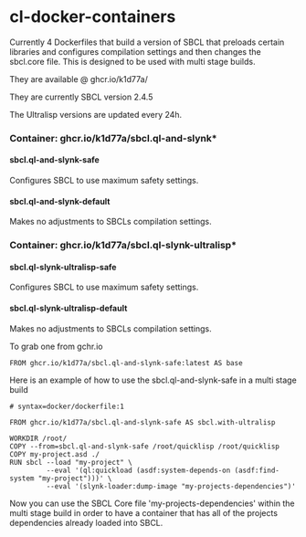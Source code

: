 # cl-docker-containers

Currently 4 Dockerfiles that build a version of SBCL that preloads certain libraries and configures compilation settings and then changes the sbcl.core file. This is designed to be used with multi stage builds.

They are available @ ghcr.io/k1d77a/

They are currently SBCL version 2.4.5

The Ultralisp versions are updated every 24h. 

### Container: ghcr.io/k1d77a/sbcl.ql-and-slynk*
#### sbcl.ql-and-slynk-safe

Configures SBCL to use maximum safety settings.

#### sbcl.ql-and-slynk-default
Makes no adjustments to SBCLs compilation settings.


### Container: ghcr.io/k1d77a/sbcl.ql-slynk-ultralisp*
#### sbcl.ql-slynk-ultralisp-safe
Configures SBCL to use maximum safety settings.

#### sbcl.ql-slynk-ultralisp-default
Makes no adjustments to SBCLs compilation settings.


To grab one from gchr.io
```
FROM ghcr.io/k1d77a/sbcl.ql-and-slynk-safe:latest AS base
```

Here is an example of how to use the sbcl.ql-and-slynk-safe in a multi stage build 

```
# syntax=docker/dockerfile:1

FROM ghcr.io/k1d77a/sbcl.ql-and-slynk-safe AS sbcl.with-ultralisp

WORKDIR /root/
COPY --from=sbcl.ql-and-slynk-safe /root/quicklisp /root/quicklisp
COPY my-project.asd ./
RUN sbcl --load "my-project" \
         --eval '(ql:quickload (asdf:system-depends-on (asdf:find-system "my-project")))' \
         --eval '(slynk-loader:dump-image "my-projects-dependencies")'

```
Now you can use the SBCL Core file 'my-projects-dependencies' within the multi stage build in order to have a container that has all of the projects dependencies already loaded into SBCL.




